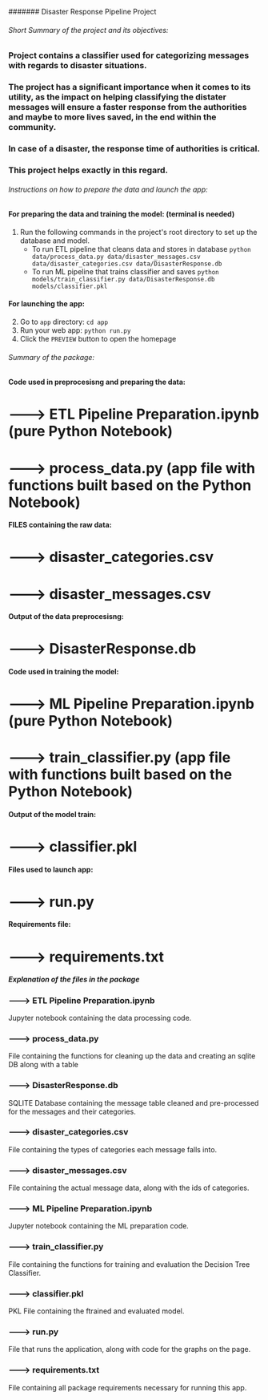 ####### Disaster Response Pipeline Project

###### Short Summary of the project and its objectives:

### Project contains a classifier used for categorizing messages with regards to disaster situations.
### The project has a significant importance when it comes to its utility, as the impact on helping classifying the distater messages will ensure a faster response from the authorities and maybe to more lives saved, in the end within the community.
### In case of a disaster, the response time of authorities is critical.
### This project helps exactly in this regard.


######  Instructions on how to prepare the data and launch the app:

#### For preparing the data and training the model: (terminal is needed)

1. Run the following commands in the project's root directory to set up the database and model.
    - To run ETL pipeline that cleans data and stores in database
        `python data/process_data.py data/disaster_messages.csv data/disaster_categories.csv data/DisasterResponse.db`
    - To run ML pipeline that trains classifier and saves
        `python models/train_classifier.py data/DisasterResponse.db models/classifier.pkl`

#### For launching the app:

2. Go to `app` directory: `cd app`
3. Run your web app: `python run.py`
4. Click the `PREVIEW` button to open the homepage



###### Summary of the package:

#### Code used in preprocesisng and preparing the data:
# ---> ETL Pipeline Preparation.ipynb (pure Python Notebook)
# ---> process_data.py (app file with functions built based on the Python Notebook)

#### FILES containing the raw data:
# ---> disaster_categories.csv
# ---> disaster_messages.csv

#### Output of the data preprocesisng:
# ---> DisasterResponse.db


#### Code used in training the model:
# ---> ML Pipeline Preparation.ipynb (pure Python Notebook)
# ---> train_classifier.py (app file with functions built based on the Python Notebook)

#### Output of the model train:
# ---> classifier.pkl

#### Files used to launch app:
# ---> run.py

#### Requirements file:
# ---> requirements.txt


##### Explanation of the files in the package


### ---> ETL Pipeline Preparation.ipynb
Jupyter notebook containing the data processing code.
### ---> process_data.py
File containing the functions for cleaning up the data and creating an sqlite DB along with a table
### ---> DisasterResponse.db
SQLITE Database containing the message table cleaned and pre-processed for the messages and their categories.


### ---> disaster_categories.csv
File containing the types of categories each message falls into.
### ---> disaster_messages.csv
File containing the actual message data, along with the ids of categories.


### ---> ML Pipeline Preparation.ipynb
Jupyter notebook containing the ML preparation code.
### ---> train_classifier.py
File containing the functions for training and evaluation the Decision Tree Classifier.
### ---> classifier.pkl
PKL File containing the ftrained and evaluated model.

### ---> run.py
File that runs the application, along with code for the graphs on the page.

### ---> requirements.txt
File containing all package requirements necessary for running this app.
